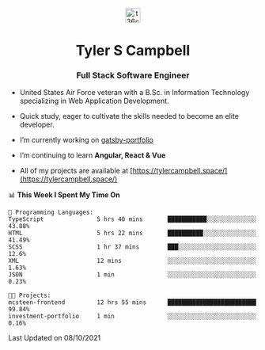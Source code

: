 <p align="center">
<a href="https://www.linkedin.com/in/t36campbell" target="blank"><img align="center" src="https://ik.imagekit.io/t36campbell/Portfolio/linkedin.png.original_m8bbGgPh6.png" alt="t36campbell" height="30" width="30" /></a>
</p>
<h1 align="center">Tyler S Campbell</h1>
<h3 align="center">Full Stack Software Engineer</h3>

* United States Air Force veteran with a B.Sc. in Information Technology specializing in Web Application Development. 

* Quick study, eager to cultivate the skills needed to become an elite developer.

* I’m currently working on [gatsby-portfolio](https://github.com/t36campbell/gatsby-portfolio)

* I’m continuing to learn **Angular, React & Vue**

* All of my projects are available at [https://tylercampbell.space/](https://tylercampbell.space/)

<!--START_SECTION:waka-->
📊 **This Week I Spent My Time On** 

```text
💬 Programming Languages: 
TypeScript               5 hrs 40 mins       ███████████░░░░░░░░░░░░░░   43.88% 
HTML                     5 hrs 22 mins       ██████████░░░░░░░░░░░░░░░   41.49% 
SCSS                     1 hr 37 mins        ███░░░░░░░░░░░░░░░░░░░░░░   12.6% 
XML                      12 mins             ░░░░░░░░░░░░░░░░░░░░░░░░░   1.63% 
JSON                     1 min               ░░░░░░░░░░░░░░░░░░░░░░░░░   0.23%

🐱‍💻 Projects: 
mcsteen-frontend         12 hrs 55 mins      █████████████████████████   99.84% 
investment-portfolio     1 min               ░░░░░░░░░░░░░░░░░░░░░░░░░   0.16%

```


 Last Updated on 08/10/2021
<!--END_SECTION:waka-->
